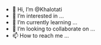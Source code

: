 - 👋 Hi, I’m @Khalotati
- 👀 I’m interested in ...
- 🌱 I’m currently learning ...
- 💞️ I’m looking to collaborate on ...
- 📫 How to reach me ...

<!---
Khalotati/Khalotati is a ✨ special ✨ repository because its `README.md` (this file) appears on your GitHub profile.
You can click the Preview link to take a look at your changes.
--->

